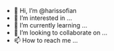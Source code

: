 - 👋 Hi, I’m @harissofian
- 👀 I’m interested in ...
- 🌱 I’m currently learning ...
- 💞️ I’m looking to collaborate on ...
- 📫 How to reach me ...

<!---
harissofian/harissofian is a ✨ special ✨ repository because its `README.md` (this file) appears on your GitHub profile.
You can click the Preview link to take a look at your changes.
--->
